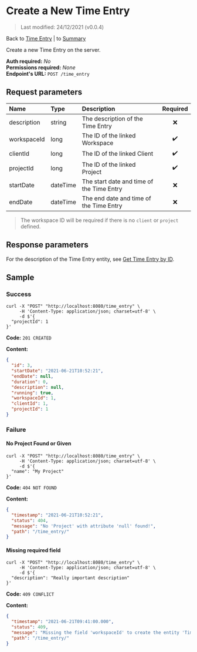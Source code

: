 # Create a New Time Entry

> Last modified: 24/12/2021 (v0.0.4)

Back to [Time Entry](../Time%20Entry.md) | to [Summary](../../README.md)

Create a new Time Entry on the server.

**Auth required:** _No_  
**Permissions required:** _None_  
**Endpoint's URL:** `POST /time_entry`

## Request parameters

| Name | Type | Description | Required |
|:--|:--|:--|:--:|
| description | string | The description of the Time Entry | ❌ |
| workspaceId | long | The ID of the linked Workspace | ✔️ |
| clientId | long | The ID of the linked Client | ✔️ |
| projectId | long | The ID of the linked Project | ✔️ |
| startDate | dateTime | The start date and time of the Time Entry | ❌ |
| endDate | dateTime | The end date and time of the Time Entry | ❌ |

> The workspace ID will be required if there is no `client` or `project` defined.

## Response parameters

For the description of the Time Entry entity, see [Get Time Entry by ID](Get-Time-Entry-by-ID.md).

## Sample

### Success

```shell
curl -X "POST" "http://localhost:8080/time_entry" \
     -H 'Content-Type: application/json; charset=utf-8' \
     -d $'{
  "projectId": 1
}'
```

**Code:** `201 CREATED`

**Content:**

```json
{
  "id": 3,
  "startDate": "2021-06-21T10:52:21",
  "endDate": null,
  "duration": 0,
  "description": null,
  "running": true,
  "workspaceId": 1,
  "clientId": 1,
  "projectId": 1
}
```

### Failure

#### No Project Found or Given

```shell
curl -X "POST" "http://localhost:8080/time_entry" \
     -H 'Content-Type: application/json; charset=utf-8' \
     -d $'{
  "name": "My Project"
}'
```

**Code:** `404 NOT FOUND`

**Content:**

```json
{
  "timestamp": "2021-06-21T10:52:21",
  "status": 404,
  "message": "No 'Project' with attribute 'null' found!",
  "path": "/time_entry/"
}
```

#### Missing required field

```shell
curl -X "POST" "http://localhost:8080/time_entry" \
     -H 'Content-Type: application/json; charset=utf-8' \
     -d $'{
  "description": "Really important description"
}'
```

**Code:** `409 CONFLICT`

**Content:**

```json
{
  "timestamp": "2021-06-21T09:41:00.000",
  "status": 409,
  "message": "Missing the field 'workspaceId' to create the entity 'TimeEntry'!",
  "path": "/time_entry/"
}
```

